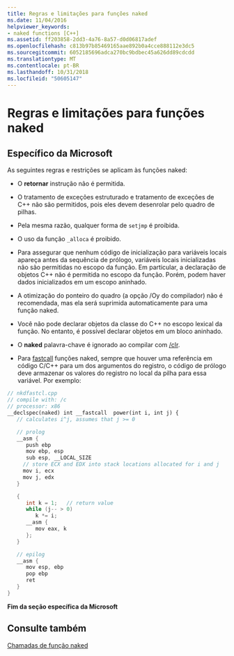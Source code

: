 ```yaml
---
title: Regras e limitações para funções naked
ms.date: 11/04/2016
helpviewer_keywords:
- naked functions [C++]
ms.assetid: ff203858-2dd3-4a76-8a57-d0d06817adef
ms.openlocfilehash: c813b97b85469165aae892b0a4cce888112e3dc5
ms.sourcegitcommit: 6052185696adca270bc9bdbec45a626dd89cdcdd
ms.translationtype: MT
ms.contentlocale: pt-BR
ms.lasthandoff: 10/31/2018
ms.locfileid: "50605147"
---
```

# <a name="rules-and-limitations-for-naked-functions"></a>Regras e limitações para funções naked

## <a name="microsoft-specific"></a>Específico da Microsoft

As seguintes regras e restrições se aplicam às funções naked:

- O **retornar** instrução não é permitida.

- O tratamento de exceções estruturado e tratamento de exceções de C++ não são permitidos, pois eles devem desenrolar pelo quadro de pilhas.

- Pela mesma razão, qualquer forma de `setjmp` é proibida.

- O uso da função `_alloca` é proibido.

- Para assegurar que nenhum código de inicialização para variáveis locais apareça antes da sequência de prólogo, variáveis locais inicializadas não são permitidas no escopo da função. Em particular, a declaração de objetos C++ não é permitida no escopo da função. Porém, podem haver dados inicializados em um escopo aninhado.

- A otimização do ponteiro do quadro (a opção /Oy do compilador) não é recomendada, mas ela será suprimida automaticamente para uma função naked.

- Você não pode declarar objetos da classe do C++ no escopo lexical da função. No entanto, é possível declarar objetos em um bloco aninhado.

- O **naked** palavra-chave é ignorado ao compilar com [/clr](../build/reference/clr-common-language-runtime-compilation.md).

- Para [fastcall](../cpp/fastcall.md) funções naked, sempre que houver uma referência em código C/C++ para um dos argumentos do registro, o código de prólogo deve armazenar os valores do registro no local da pilha para essa variável. Por exemplo:

```cpp
// nkdfastcl.cpp
// compile with: /c
// processor: x86
__declspec(naked) int __fastcall  power(int i, int j) {
   // calculates i^j, assumes that j >= 0

   // prolog
   __asm {
      push ebp
      mov ebp, esp
      sub esp, __LOCAL_SIZE
     // store ECX and EDX into stack locations allocated for i and j
     mov i, ecx
     mov j, edx
   }

   {
      int k = 1;   // return value
      while (j-- > 0)
         k *= i;
      __asm {
         mov eax, k
      };
   }

   // epilog
   __asm {
      mov esp, ebp
      pop ebp
      ret
   }
}
```

**Fim da seção específica da Microsoft**

## <a name="see-also"></a>Consulte também

[Chamadas de função naked](../cpp/naked-function-calls.md)